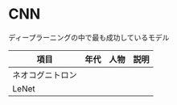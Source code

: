 # CNN
ディープラーニングの中で最も成功しているモデル


| 項目       | 年代  | 人物  | 説明  |
| -------- | --- | --- | --- |
| ネオコグニトロン |     |     |     |
| LeNet    |     |     |     |

